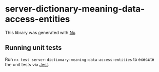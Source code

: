 # server-dictionary-meaning-data-access-entities

This library was generated with [Nx](https://nx.dev).

## Running unit tests

Run `nx test server-dictionary-meaning-data-access-entities` to execute the unit tests via [Jest](https://jestjs.io).
